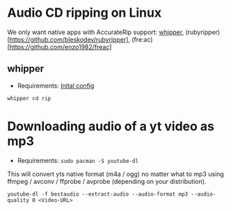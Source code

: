 # Audio CD ripping on Linux

We only want native apps with AccurateRip support: [whipper](https://github.com/whipper-team/whipper), (rubyripper)[https://github.com/bleskodev/rubyripper], (fre:ac)[https://github.com/enzo1982/freac]

## whipper

* Requirements: [Inital config](https://github.com/whipper-team/whipper#getting-started)

```bash
whipper cd rip
```

# Downloading audio of a yt video as mp3

* Requirements: `sudo pacman -S youtube-dl`

This will convert yts native format (m4a / ogg) no matter what to mp3 using ffmpeg / avconv / ffprobe / avprobe (depending on your distribution).

`youtube-dl -f bestaudio --extract-audio --audio-format mp3 --audio-quality 0 <Video-URL>`
